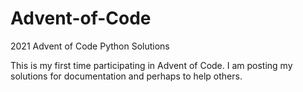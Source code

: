 # Advent-of-Code
2021 Advent of Code Python Solutions

This is my first time participating in Advent of Code. I am posting my solutions for documentation and perhaps to help others.

